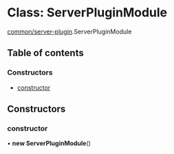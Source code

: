# Class: ServerPluginModule

[common/server-plugin](../modules/common_server_plugin.md).ServerPluginModule

## Table of contents

### Constructors

- [constructor](common_server_plugin.ServerPluginModule.md#constructor)

## Constructors

### <a id="constructor" name="constructor"></a> constructor

• **new ServerPluginModule**()
